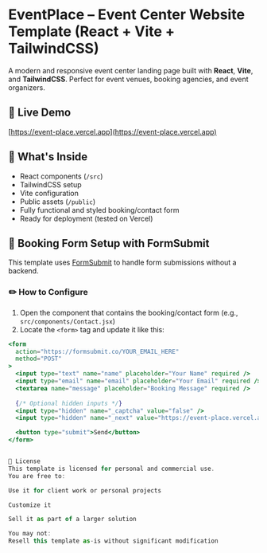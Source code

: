 # EventPlace – Event Center Website Template (React + Vite + TailwindCSS)

A modern and responsive event center landing page built with **React**, **Vite**, and **TailwindCSS**. Perfect for event venues, booking agencies, and event organizers.

## 🚀 Live Demo

[https://event-place.vercel.app](https://event-place.vercel.app)

## 📁 What's Inside

- React components (`/src`)
- TailwindCSS setup
- Vite configuration
- Public assets (`/public`)
- Fully functional and styled booking/contact form
- Ready for deployment (tested on Vercel)

## 📩 Booking Form Setup with FormSubmit

This template uses [FormSubmit](https://formsubmit.co) to handle form submissions without a backend.

### ✏️ How to Configure

1. Open the component that contains the booking/contact form (e.g., `src/components/Contact.jsx`)
2. Locate the `<form>` tag and update it like this:

```jsx
<form
  action="https://formsubmit.co/YOUR_EMAIL_HERE"
  method="POST"
>
  <input type="text" name="name" placeholder="Your Name" required />
  <input type="email" name="email" placeholder="Your Email" required />
  <textarea name="message" placeholder="Booking Message" required />
  
  {/* Optional hidden inputs */}
  <input type="hidden" name="_captcha" value="false" />
  <input type="hidden" name="_next" value="https://event-place.vercel.app/thank-you" />

  <button type="submit">Send</button>
</form>


📄 License
This template is licensed for personal and commercial use.
You are free to:

Use it for client work or personal projects

Customize it

Sell it as part of a larger solution

You may not:
Resell this template as-is without significant modification
